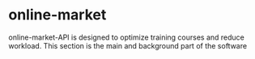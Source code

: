 # online-market
online-market-API is designed to optimize training courses and reduce workload. This section is the main and background part of the software
